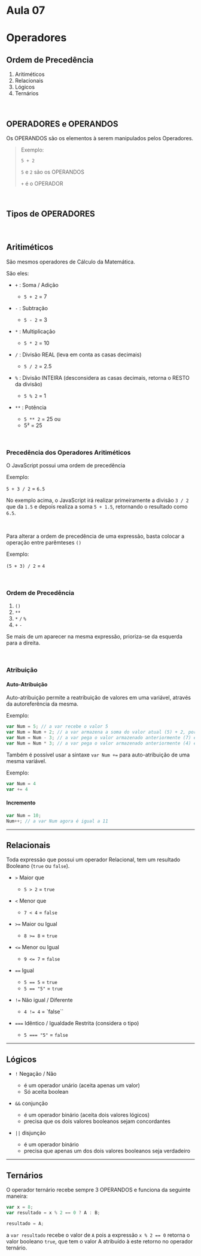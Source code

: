 # Aula 07

# Operadores

## Ordem de Precedência

1. Aritiméticos
2. Relacionais
3. Lógicos
4. Ternários

<br>

## OPERADORES e OPERANDOS

Os OPERANDOS são os elementos à serem manipulados pelos Operadores.

> Exemplo:
>
> `5 + 2`
>
> `5` e `2` são os OPERANDOS
>
> `+` é o OPERADOR

<br>

## Tipos de OPERADORES

<br>

## Aritiméticos

São mesmos operadores de Cálculo da Matemática.

São eles:

- `+` : Soma / Adição

  - `5 + 2` = 7

- `-` : Subtração

  - `5 - 2` = 3

- `*` : Multiplicação

  - `5 * 2` = 10

- `/` : Divisão REAL (leva em conta as casas decimais)

  - `5 / 2` = 2.5

- `%` : Divisão INTEIRA (desconsidera as casas decimais, retorna o RESTO da divisão)

  - `5 % 2` = 1

- `**` : Potência

  - `5 ** 2` = 25
    ou
  - 5² = 25

<br>

### Precedência dos Operadores Aritiméticos

O JavaScript possui uma ordem de precedência

Exemplo:

`5 + 3 / 2` = `6.5`

No exemplo acima, o JavaScript irá realizar primeiramente a divisão `3 / 2` que da `1.5` e depois realiza a soma `5 + 1.5`, retornando o resultado como `6.5`.

<br>

Para alterar a ordem de precedência de uma expressão, basta colocar a operação entre parêmteses `()`

Exemplo:

`(5 + 3) / 2` = `4`

<br>

### Ordem de Precedência

1. `()`
2. `**`
3. `*` `/` `%`
4. `+` `-`

Se mais de um aparecer na mesma expressão, prioriza-se da esquerda para a direita.

<br>

### Atribuição

#### Auto-Atribuição

Auto-atribuição permite a reatribuição de valores em uma variável, através da autoreferência da mesma.

Exemplo:

```js
var Num = 5; // a var recebe o valor 5
var Num = Num + 2; // a var armazena a soma do valor atual (5) + 2, portanto o valor armazenado pela var é 7
var Num = Num - 3; // a var pega o valor armazenado anteriormente (7) e subtrai 3, portanto o valor armazenado agora é 4
var Num = Num * 3; // a var pega o valor armazenado anteriormente (4) e multiplica por 3, portanto o valor armazenado agora é 14
```

Também é possível usar a sintaxe `var Num +=` para auto-atribuição de uma mesma variável.

Exemplo:

```js
var Num = 4
var += 4
```

#### Incremento

```js
var Num = 10;
Num++; // a var Num agora é igual a 11
```

<hr>

## Relacionais

Toda expressão que possui um operador Relacional, tem um resultado Booleano (`true` ou `false`).

- `>` Maior que

  - `5 > 2` = `true`

- `<` Menor que

  - `7 < 4` = `false`

- `>=` Maior ou Igual

  - `8 >= 8` = `true`

- `<=` Menor ou Igual

  - `9 <= 7` = `false`

- `==` Igual

  - `5 == 5` = `true`
  - `5 == "5"` = `true`

- `!=` Não igual / Diferente

  - `4 != 4` = `false``

- `===` Idêntico / Igualdade Restrita (considera o tipo)
  - `5 === "5"` = `false`

<hr>

## Lógicos

- `!` Negação / Não

  - é um operador unário (aceita apenas um valor)
  - Só aceita boolean

- `&&` conjunção

  - é um operador binário (aceita dois valores lógicos)
  - precisa que os dois valores booleanos sejam concordantes

- `||` disjunção
  - é um operador binário
  - precisa que apenas um dos dois valores booleanos seja verdadeiro

<hr>

## Ternários

O operador ternário recebe sempre 3 OPERANDOS e funciona da seguinte maneira:

```js
var x = 8;
var resultado = x % 2 == 0 ? A : B;

resultado = A;
```

a `var resultado` recebe o valor de `A` pois a expressão `x % 2 == 0` retorna o valor booleano `true`, que tem o valor A atribuído à este retorno no operador ternário.

